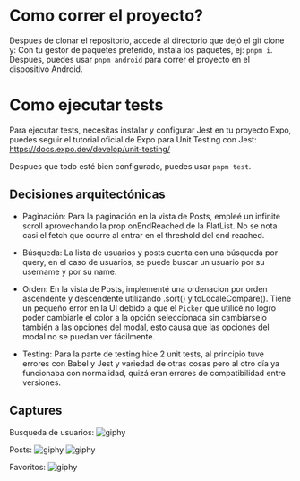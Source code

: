 # Como correr el proyecto?

Despues de clonar el repositorio, accede al directorio que dejó el git clone y:
Con tu gestor de paquetes preferido, instala los paquetes, ej: `pnpm i`.
Despues, puedes usar `pnpm android` para correr el proyecto en el dispositivo Android.

# Como ejecutar tests
Para ejecutar tests, necesitas instalar y configurar Jest en tu proyecto Expo, puedes seguir el tutorial oficial de Expo para Unit Testing con Jest: https://docs.expo.dev/develop/unit-testing/

Despues que todo esté bien configurado, puedes usar `pnpm test`.

## Decisiones arquitectónicas
- Paginación: Para la paginación en la vista de Posts, empleé un infinite scroll aprovechando la prop onEndReached de la FlatList. No se nota casi el fetch que ocurre al entrar en el threshold del end reached.

- Búsqueda: La lista de usuarios y posts cuenta con una búsqueda por query, en el caso de usuarios, se puede buscar un usuario por su username y por su name.

- Orden: En la vista de Posts, implementé una ordenacion por orden ascendente y descendente utilizando .sort() y toLocaleCompare(). Tiene un pequeño error en la UI debido a que el `Picker` que utilicé no logro poder cambiarle el color a la opción seleccionada sin cambiarselo también a las opciones del modal, esto causa que las opciones del modal no se puedan ver fácilmente.

- Testing: Para la parte de testing hice 2 unit tests, al principio tuve errores con Babel y Jest y variedad de otras cosas pero al otro día ya funcionaba con normalidad, quizá eran errores de compatibilidad entre versiones.

## Captures
Busqueda de usuarios:
![giphy](https://github.com/user-attachments/assets/43a0f03c-9821-41ab-a3db-61e680a6e18e)

Posts:
![giphy](https://github.com/user-attachments/assets/dc0e7202-b15a-4cd5-9e7c-c775ea967a75)
![giphy](https://github.com/user-attachments/assets/e827d7c2-9956-4383-a368-5c9905ce52f5)

Favoritos:
![giphy](https://github.com/user-attachments/assets/f1a58065-2d19-492f-92f4-3a9c693b10d4)



